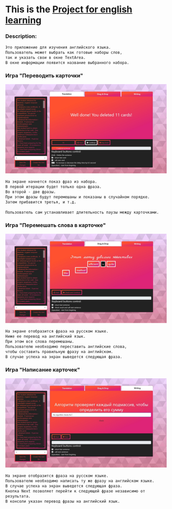 ﻿# This is the [Project for english learning](https://bart-git21.github.io/English-Cards/)

### Description:
```
Это приложение для изучения английского языка.
Пользователь может выбрать как готовые наборы слов, 
так и указать свои в окне TextArea.
В окне информации появится название выбранного набора.
```

### Игра "Переводить карточки"
![screen](https://github.com/bart-git21/English-Cards/blob/master/intro_translation.jpg)
```
На экране начнется показ фраз из набора. 
В первой итерации будет только одна фраза.
Во второй - две фразы. 
При этом фразы будут перемешаны и показаны в случайном порядке.
Затем прибавится третья, и т.д.

Пользователь сам устанавливает длительность паузы между карточками.
```

### Игра "Перемешать слова в карточке"
![screen](https://github.com/bart-git21/English-Cards/blob/master/intro_dragdrop.jpg)
```
На экране отобразится фраза на русском языке.
Ниже ее перевод на английский язык.
При этом все слова перемешаны.
Пользователю необходимо переставить английские слова, 
чтобы составить правильную фразу на английском.
В случае успеха на экран выведется следующая фраза.
```

### Игра "Написание карточек"
![screen](https://github.com/bart-git21/English-Cards/blob/master/intro_writing.jpg)
```
На экране отобразится фраза на русском языке.
Пользователю необходимо написать ту же фразу на английском языке.
В случае успеха на экран выведется следующая фраза.
Кнопка Next позволяет перейти к следующей фразе независимо от результата.
В консоли указан перевод фразы на английский язык.
```